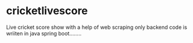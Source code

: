 # cricketlivescore
Live cricket score show with a help of web scraping only backend code is wriiten in java spring boot........
